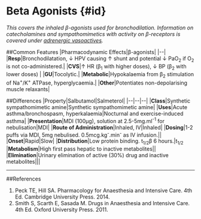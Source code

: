 # Beta Agonists {#id}

*This covers the inhaled β-agonists used for bronchodilation. Information on catecholamines and sympathomimetics with activity on β-receptors is covered under [adrenergic vasoactives](adrenergic_drugs.md).*

##Common Features
|Pharmacodynamic Effects|β-agonists|
|--|
|**Resp**|Bronchodilatation, ↓ HPV causing ↑ shunt and potential ↓ PaO<sub>2</sub> if O<sub>2</sub> is not co-administered.|
|**CVS**|↑ HR (β<sub>1</sub> with higher doses), ↓ BP (β<sub>2</sub> with lower doses) |
|**GU**|Tocolytic.|
|**Metabolic**|Hypokalaemia from β<sub>2</sub> stimulation of Na<sup>+</sup>/K<sup>+</sup> ATPase, hyperglycaemia.|
|**Other**|Potentiates non-depolarising muscle relaxants|

##Differences
|Property|Salbutamol|Salmeterol|
|--|--|--|
|**Class**|Synthetic sympathomimetic amine|Synthetic sympathomimetic amine|
|**Uses**|Acute asthma/bronchospasm, hyperkalaemia|Nocturnal and exercise-induced asthma|
|**Presentation**|MDI (100µg), solution at 2.5-5mg.ml<sup>-1</sup> for nebulisation|MDI|
|**Route of Administration**|Inhaled, IV|Inhaled|
|**Dosing**|1-2 puffs via MDI, 5mg nebulised. 0.5mcg.kg<sup>-</sup>.min<sup>-</sup> as IV infusion.||
|**Onset**|Rapid|Slow|
|**Distribution**|Low protein binding. t<sub>1/2</sub>β 6 hours.|t<sub>1/2</sub>
|**Metabolism**|High first pass hepatic to inactive metabolites||
|**Elimination**|Urinary elimination of active (30%) drug and inactive metabolites|||




---
##References
1. Peck TE, Hill SA. Pharmacology for Anaesthesia and Intensive Care. 4th Ed. Cambridge University Press. 2014.  
2. Smith S, Scarth E, Sasada M. Drugs in Anaesthesia and Intensive Care. 4th Ed. Oxford University Press. 2011.